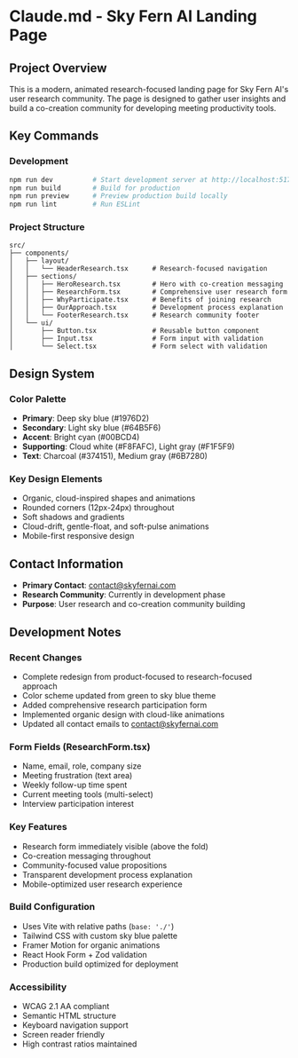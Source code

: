 # Claude.md - Sky Fern AI Landing Page

## Project Overview
This is a modern, animated research-focused landing page for Sky Fern AI's user research community. The page is designed to gather user insights and build a co-creation community for developing meeting productivity tools.

## Key Commands

### Development
```bash
npm run dev          # Start development server at http://localhost:5173
npm run build        # Build for production
npm run preview      # Preview production build locally
npm run lint         # Run ESLint
```

### Project Structure
```
src/
├── components/
│   ├── layout/
│   │   └── HeaderResearch.tsx      # Research-focused navigation
│   ├── sections/
│   │   ├── HeroResearch.tsx        # Hero with co-creation messaging
│   │   ├── ResearchForm.tsx        # Comprehensive user research form
│   │   ├── WhyParticipate.tsx      # Benefits of joining research
│   │   ├── OurApproach.tsx         # Development process explanation
│   │   └── FooterResearch.tsx      # Research community footer
│   └── ui/
│       ├── Button.tsx              # Reusable button component
│       ├── Input.tsx               # Form input with validation
│       └── Select.tsx              # Form select with validation
```

## Design System

### Color Palette
- **Primary**: Deep sky blue (#1976D2)
- **Secondary**: Light sky blue (#64B5F6)  
- **Accent**: Bright cyan (#00BCD4)
- **Supporting**: Cloud white (#F8FAFC), Light gray (#F1F5F9)
- **Text**: Charcoal (#374151), Medium gray (#6B7280)

### Key Design Elements
- Organic, cloud-inspired shapes and animations
- Rounded corners (12px-24px) throughout
- Soft shadows and gradients
- Cloud-drift, gentle-float, and soft-pulse animations
- Mobile-first responsive design

## Contact Information
- **Primary Contact**: contact@skyfernai.com
- **Research Community**: Currently in development phase
- **Purpose**: User research and co-creation community building

## Development Notes

### Recent Changes
- Complete redesign from product-focused to research-focused approach
- Color scheme updated from green to sky blue theme  
- Added comprehensive research participation form
- Implemented organic design with cloud-like animations
- Updated all contact emails to contact@skyfernai.com

### Form Fields (ResearchForm.tsx)
- Name, email, role, company size
- Meeting frustration (text area)
- Weekly follow-up time spent
- Current meeting tools (multi-select)
- Interview participation interest

### Key Features
- Research form immediately visible (above the fold)
- Co-creation messaging throughout
- Community-focused value propositions
- Transparent development process explanation
- Mobile-optimized user research experience

### Build Configuration
- Uses Vite with relative paths (`base: './'`)
- Tailwind CSS with custom sky blue palette
- Framer Motion for organic animations
- React Hook Form + Zod validation
- Production build optimized for deployment

### Accessibility
- WCAG 2.1 AA compliant
- Semantic HTML structure
- Keyboard navigation support
- Screen reader friendly
- High contrast ratios maintained